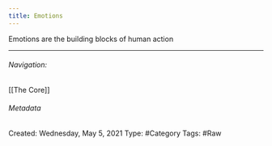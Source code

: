 ```yaml
---
title: Emotions
---
```


Emotions are the building blocks of human action









---
###### Navigation:

[[The Core]]

###### Metadata
Created:  Wednesday, May 5, 2021
Type: #Category
Tags: #Raw 
